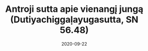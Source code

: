---
layout: page
title: 'Antroji sutta apie vienangį jungą (Dutiyachiggaḷayugasutta, SN 56.48)'
category: susijusios suttos
index: 
sortIndex: 56048
date: 2020-09-22
tags: 
suttacentral: sn56.48
---